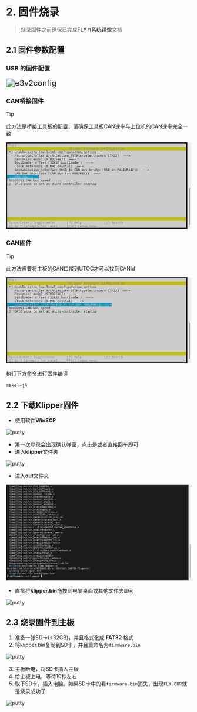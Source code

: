 # 2. 固件烧录

> 烧录固件之前确保已完成[FLY π系统镜像](/board/fly_pi/mirror/FLY_π_mirror.md "点击即可跳转")文档

## 2.1 固件参数配置

<!-- tabs:start -->

### ****USB 的固件配置****

<img src="../../images/boards/fly_super8/e3v2config.png" alt="e3v2config" style="zoom:150%;" />

### ****CAN桥接固件****

>[!TIP]
>此方法是桥接工具板的配置，请确保工具板CAN速率与上位机的CAN速率完全一致

![canbridge2](../../images/boards/fly_super8/canbridge2.png)

### ****CAN固件****

>[!TIP]
>此方法需要将主板的CAN口接到UTOC才可以找到CANid



![can2](../../images/boards/fly_super8/can.png)

<!-- tabs:end -->

执行下方命令进行固件编译

```
make -j4
```



## 2.2 下载Klipper固件

* 使用软件**WinSCP**

![putty](../../images/firmware/down1.png ":no-zooom")

* 第一次登录会出现确认弹窗，点击是或者直接回车即可
* 进入**klipper**文件夹

![putty](../../images/firmware/down2.png ":no-zooom")

* 进入**out**文件夹

![putty](../../images/firmware/make5.png ":no-zooom")

* 直接将**klipper.bin**拖拽到电脑桌面或其他文件夹即可

![putty](../../images/firmware/down4.png ":no-zooom")

## 2.3  烧录固件到主板

1. 准备一张SD卡(<32GB)，并且格式化成 **FAT32** 格式
2. 将klipper.bin复制到SD卡，并且重命名为```firmware.bin```

![putty](../../images/firmware/flash1.png ":no-zooom")

3. 主板断电，将SD卡插入主板
4. 给主板上电，等待10秒左右
5. 取下SD卡，插入电脑。如果SD卡中的看``firmware.bin``消失，出现```FLY.CUR```就是烧录成功了

![putty](../../images/firmware/flash2.png ":no-zooom")